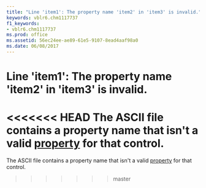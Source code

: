 ```yaml
---
title: "Line 'item1': The property name 'item2' in 'item3' is invalid."
keywords: vblr6.chm1117737
f1_keywords:
- vblr6.chm1117737
ms.prod: office
ms.assetid: 56ec24ee-ae89-61e5-9107-8ead4aaf98a0
ms.date: 06/08/2017
---
```



# Line 'item1': The property name 'item2' in 'item3' is invalid.

<<<<<<< HEAD
The ASCII file contains a property name that isn't a valid [property](../../Glossary/vbe-glossary.md) for that control.
=======
The ASCII file contains a property name that isn't a valid [property](../../Glossary/vbe-glossary.md#property) for that control.
>>>>>>> master


